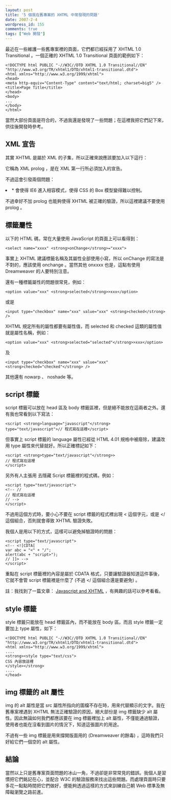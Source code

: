 ```yaml
---
layout: post
title: '5 個我在舊專案的 XHTML 中常發現的問題'
date: 2007-2-4
wordpress_id: 155
comments: true
tags: ["Web 開發"]
---
```


最近在一些維護一些舊專案裡的頁面，它們都已經採用了 XHTML 1.0 Transitional 。一個正確的 XHTML 1.0 Transitional 頁面的範例如下：

```
<!DOCTYPE html PUBLIC "-//W3C//DTD XHTML 1.0 Transitional//EN" "http://www.w3.org/TR/xhtml1/DTD/xhtml1-transitional.dtd">
<html xmlns="http://www.w3.org/1999/xhtml">
<head>
<meta http-equiv="Content-Type" content="text/html; charset=big5" />
<title>Page Title</title>
</head>
<body>
...
</body>
</html>

```

當然大部份頁面是符合的，不過我還是發現了一些問題；在這裡我把它們記下來，供往後開發時參考。

<!--more-->

## XML 宣告

其實 XHTML 是屬於 XML 的子集，所以正確來說應該要加入以下這行：

<?xml version="1.0" encoding="big5" ?>

它稱為 XML prolog ，是在 XML 第一行所必須加入的宣告。

不過這會引發兩個問題：

<li><? 會和 PHP 的 short tag 衝突。</li>
* 會使得 IE6 進入相容模式，使得 CSS 的 Box 模型變得難以控制。


不過幸好不加 prolog 也能夠使得 XHTML 被正確的驗證，所以這裡建議不要使用 prolog 。

## 標籤屬性

以下的 HTML 碼，常在大量使用 JavaScript 的頁面上可以看得到：

```
<select name="xxxx" <strong>onChange</strong>="xxxx">

```

事實上 XHTML 建議標籤名稱及其屬性全部使用小寫，所以 onChange 的寫法是不對的，應該使用 onchange 。當然其他 onxxxx 也是，這點有使用 Dreamweaver 的人要特別注意。

還有一種標籤屬性的問題很常見，例如：

```
<option value="xxx" <strong>selected</strong>>xxx</option>

```

或是

```
<input type="checkbox" name="xxx" value="xxx" <strong>checked</strong> />

```

XHTML 規定所有的屬性都要有屬性值，而 selected 和 checked 這類的屬性值就是屬性名稱，例如：

```
<option value="xxx" <strong>selected="selected"</strong>>xxx</option>

```

及

```
<input type="checkbox" name="xxx" value="xxx" <strong>checked="checked"</strong> />

```

其他還有 nowarp 、 noshade 等。

## script 標籤

script 標籤可以放在 head 區及 body 標籤區裡，但是絕不能放在這兩者之外。還有我也常看到以下寫法：

```
<script <strong>language="javascript"</strong> type="text/javascript">// 程式寫在這裡</script>

```

但事實上 script 標籤的 language 屬性已經從 HTML 4.01 規格中被廢除，建議改用 type 屬性來代替就好。所以正確標記如下：

```
<script <strong>type="text/javascript"</strong>>
// 程式寫在這裡
</script>

```

另外有人主張用 <!-- --> 去隱藏 Script 標籤裡的程式碼，例如：

```
<script type="text/javascript">
<!-- //
// 程式寫在這裡
// -->
</script>

```

不過用這個方式時，要小心不要在 script 標籤的程式裡出現 < 這個字元，或是 </ 這個組合，否則就會導致 XHTML 驗證失敗。

我個人是用以下的方式，這樣可以避免掉驗證時的問題：

```
<script type="text/javascript">
<!-- <![CDTA[
var abc = "<" + "/";
alert(abc + "script>");
// ]]> -->
</script>

```

重點在 script 標籤裡的內容是屬於 CDATA 格式，只要讓驗證器知道這件事後，它就不會管 script 標籤裡是什麼了 (不過 </ 這個組合還是要避免) 。

註：我找到了一篇文章： [Javascript and XHTML](http://javascript.about.com/library/blxhtml.htm) ，有興趣的話可以參考看看。

## style 標籤

style 標籤只能放在 head 標籤區內，而不能放在 body 區。而且 style 標籤一定要加上 type 屬性，如下：

```
<!DOCTYPE html PUBLIC "-//W3C//DTD XHTML 1.0 Transitional//EN" "http://www.w3.org/TR/xhtml1/DTD/xhtml1-transitional.dtd">
<html xmlns="http://www.w3.org/1999/xhtml">
....
<strong><style type="text/css">
CSS 內容放這裡
</style></strong>
....
</head>

```

## img 標籤的 alt 屬性

img 的 alt 屬性是當 src 屬性所指向的圖檔不存在時，用來代替顯示的文字。我在舊專案裡遇到 XHTML 無法正確驗證的原因，絕大部份是 img 標籤缺少 alt 屬性。因此無論如何我們都應該要在 img 標籤裡加上 alt 屬性，不僅能通過驗證，使用者也能在沒看到圖片的情況下，知道這張圖片的用途。

不過有一些 img 標籤是用來撐開版面用的 (Dreamweaver 的餘毒) ，這時我們只好給它們一個空的 alt 屬性。

## 結論

當然以上只是舊專案頁面問題的冰山一角，不過卻是非常常見的錯誤。我個人是習慣把它們銘記在心，並配合 W3C 的驗證服務來找出這些問題。而處理頁面時只要多花一點點時間把它們做好，便能夠透過這樣的方式來訓練自己朝 Web 標準及無障礙瀏覽之路前進。
